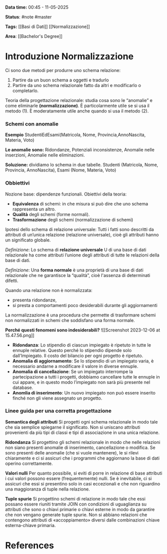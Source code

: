 **Data time:** 00:45 - 11-05-2025

**Status**: #note #master 

**Tags:** [[Basi di Dati]] [[Normalizzazione]]

**Area**: [[Bachelor's Degree]]
# Introduzione Normalizzazione

Ci sono due metodi per produrre uno schema relazione:
1. Partire da un buon schema a oggetti e tradurlo
2. Partire da uno schema relazionale fatto da altri e modificarlo o completarlo.

Teoria della progettazione relazionale: studia cosa sono le “anomalie” e come eliminarle **(normalizzazione)**. 
È particolarmente utile se si usa il metodo (1). È moderatamente utile anche quando si usa il metodo (2).

### Schemi con anomalie
**Esempio**
StudentiEdEsami(Matricola, Nome, Provincia,AnnoNascita, Materia, Voto)

**Le anomalie sono:** 
Ridondanze, Potenziali inconsistenze, Anomalie nelle inserzioni, Anomalie nelle eliminazioni.

**Soluzione:** dividiamo lo schema in due tabelle. 
Studenti (Matricola, Nome, Provincia, AnnoNascita), Esami (Nome, Materia, Voto)
### Obbiettivi
Nozione base: dipendenze funzionali. Obiettivi della teoria:
- **Equivalenza** di schemi: in che misura si può dire che uno schema rappresenta un altro.
- **Qualità** degli schemi (forme normali).
- **Trasformazione** degli schemi (normalizzazione di schemi)

Ipotesi dello schema di relazione universale: Tutti i fatti sono descritti da attributi di un’unica relazione (relazione universale), cioè gli attributi hanno un significato globale.

*Definizione*: Lo schema di **relazione universale** U di una base di dati relazionale ha come attributi l’unione degli attributi di tutte le relazioni della base di dati.

*Definizione*: Una **forma normale** è una proprietà di una base di dati relazionale che ne garantisce la “qualità”, cioè l'assenza di determinati difetti.

Quando una relazione non è normalizzata: 
- presenta ridondanze, 
- si presta a comportamenti poco desiderabili durante gli aggiornamenti

La normalizzazione è una procedura che permette di trasformare schemi non normalizzati in schemi che soddisfano una forma normale.

**Perché questi fenomeni sono indesiderabili?**
![[Screenshot 2023-12-06 at 15.47.56.png]]
- **Ridondanza**: Lo stipendio di ciascun impiegato è ripetuto in tutte le ennuple relative. Questo perché lo stipendio dipende solo dall’Impiegato. Il costo del bilancio per ogni progetto è ripetuto.
- **Anomalia di aggiornamento**: Se lo stipendio di un impiegato varia, è necessario andarne a modificare il valore in diverse ennuple.
- **Anomalia di cancellazione**: Se un impiegato interrompe la partecipazione a tutti i progetti, dobbiamo cancellare tutte le ennuple in cui appare, e in questo modo l’impiegato non sarà più presente nel database.
- **Anomlia di inserimento**: Un nuovo impiegato non può essere inserito finché non gli viene assegnato un progetto.

### Linee guida per una corretta progettazione
**Semantica degli attributi**
Si progetti ogni schema relazionale in modo tale che sia semplice spiegarne il significato. Non si uniscano attributi provenienti da più tipi di classi e tipi di associazione in una unica relazione.

**Ridondanza**
Si progettino gli schemi relazionale in modo che nelle relazioni non siano presenti anomalie di inserimento, cancellazione o modifica. Se sono presenti delle anomalie (che si vuole mantenere), le si rilevi chiaramente e ci si assicuri che i programmi che aggiornano la base di dati operino correttamente.

**Valori nulli**
Per quanto possibile, si eviti di porre in relazione di base attributi i cui valori possono essere (frequentemente) nulli. Se è inevitabile, ci si assicuri che essi si presentino solo in casi eccezionali e che non riguardino una maggioranza di tuple nella relazione.

**Tuple spurie**
Si progettino schemi di relazione in modo tale che essi possano essere riuniti tramite JOIN con condizioni di uguaglianza su attributi che sono o chiavi primarie o chiavi esterne in modo da garantire che non vengano generate tuple spurie. Non si abbiano relazioni che contengono attributi di «accoppiamento» diversi dalle combinazioni chiave esterna-chiave primaria.
# References